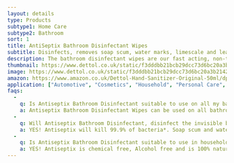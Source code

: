 ```yaml
---
layout: details
type: Products
subtype1: Home Care
subtype2: Bathroom
sort: 1
title: AntiSeptix Bathroom Disinfectant Wipes
subtitle: Disinfects, removes soap scum, water marks, limescale and leaves your bathroom smelling fresh.
description: The bathroom disinfectant wipes are our fast acting, non-toxic chemical free formula kills 99.9% of bacteria* including E.coli, Streptococcus, Campylobacter and leaves no chemical residue.  with odour eliminating properties it will leave your bathroom smelling clean.
thumbnail: https://www.dettol.co.uk/static/f3dddbb21bcb29dcc73d6bc20a3b2142/ad85c/tb0ftykukozflgzjnur8.webp
image: https://www.dettol.co.uk/static/f3dddbb21bcb29dcc73d6bc20a3b2142/ad85c/tb0ftykukozflgzjnur8.webp
amazon: https://www.amazon.co.uk/Dettol-Hand-Sanitizer-Original-50ml/dp/B08HYQW9GP/ref=sr_1_4?keywords=dettol+instant+hand+sanitizer&qid=1661961971&refinements=p_76%3A419158031&rnid=419157031&rps=1&sprefix=dettol+instant+%2Caps%2C80&sr=8-4
application: ["Automotive", "Cosmetics", "Household", "Personal Care", "Pet Care", "Recreational Activities", "Travel"]
faqs:
  -
    q: Is Antiseptix Bathroom Disinfectant suitable to use on all my bathroom surfaces?
    a: Antiseptix Bathroom Disinfectant Wipes can be used on all bathroom surfaces except for marble, brass, copper, unfinished wood, carpet, fabric and unwaxed vinyl.
  -
    q: Will Antiseptix Bathroom Disinfectant, disinfect the invisible bacteria in my bathroom?
    a: YES! Antiseptix will kill 99.9% of bacteria*. Soap scum and watermarks are also removed.
  -
    q: Is Antiseptix Bathroom Disinfectant suitable to use in households with children and pets?
    a: YES! Antiseptix is chemical free, Alcohol free and is 100% natural as well and being non- toxic. Please ensure the product remains out of a child’s reach. 
---
```

